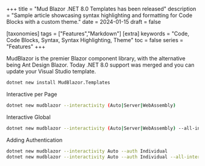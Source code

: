 +++
title = "Mud Blazor .NET 8.0 Templates has been released"
description = "Sample article showcasing syntax highlighting and formatting for Code Blocks with a custom theme."
date = 2024-01-15
draft = false

[taxonomies]
tags = ["Features","Markdown"]
[extra]
keywords = "Code, Code Blocks, Syntax, Syntax Highlighting, Theme"
toc = false
series = "Features"
+++

MudBlazor is the premier Blazor component library, with the alternative being Ant Design Blazor. Today .NET 8.0 support was merged and you can update your Visual Studio template.

```bash
dotnet new install MudBlazor.Templates
```

Interactive per Page
```bash
dotnet new mudblazor --interactivity (Auto|Server|WebAssembly)
```

Interactive Global
```bash
dotnet new mudblazor --interactivity (Auto|Server|WebAssembly) --all-interactive
```

Adding Authentication
```bash
dotnet new mudblazor --interactivity Auto --auth Individual
dotnet new mudblazor --interactivity Auto --auth Individual --all-interactive
```
